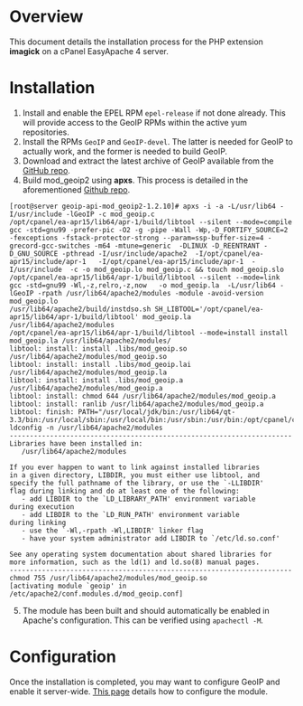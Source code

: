 # Overview
This document details the installation process for the PHP extension **imagick** on a cPanel EasyApache 4 server.

# Installation
1. Install and enable the EPEL RPM `epel-release` if not done already. This will provide access to the GeoIP RPMs within the active yum repositories.
2. Install the RPMs `GeoIP` and `GeoIP-devel`. The latter is needed for GeoIP to actually work, and the former is needed to build GeoIP.
3. Download and extract the latest archive of GeoIP available from the [GitHub repo](https://github.com/maxmind/geoip-api-mod_geoip2/releases).
4. Build mod_geoip2 using **apxs**. This process is detailed in the aforementioned [Github repo](https://github.com/maxmind/geoip-api-mod_geoip2/blob/master/INSTALL.md).
```
[root@server geoip-api-mod_geoip2-1.2.10]# apxs -i -a -L/usr/lib64 -I/usr/include -lGeoIP -c mod_geoip.c
/opt/cpanel/ea-apr15/lib64/apr-1/build/libtool --silent --mode=compile gcc -std=gnu99 -prefer-pic -O2 -g -pipe -Wall -Wp,-D_FORTIFY_SOURCE=2 -fexceptions -fstack-protector-strong --param=ssp-buffer-size=4 -grecord-gcc-switches -m64 -mtune=generic  -DLINUX -D_REENTRANT -D_GNU_SOURCE -pthread -I/usr/include/apache2  -I/opt/cpanel/ea-apr15/include/apr-1   -I/opt/cpanel/ea-apr15/include/apr-1  -I/usr/include  -c -o mod_geoip.lo mod_geoip.c && touch mod_geoip.slo
/opt/cpanel/ea-apr15/lib64/apr-1/build/libtool --silent --mode=link gcc -std=gnu99 -Wl,-z,relro,-z,now   -o mod_geoip.la  -L/usr/lib64 -lGeoIP -rpath /usr/lib64/apache2/modules -module -avoid-version    mod_geoip.lo
/usr/lib64/apache2/build/instdso.sh SH_LIBTOOL='/opt/cpanel/ea-apr15/lib64/apr-1/build/libtool' mod_geoip.la /usr/lib64/apache2/modules
/opt/cpanel/ea-apr15/lib64/apr-1/build/libtool --mode=install install mod_geoip.la /usr/lib64/apache2/modules/
libtool: install: install .libs/mod_geoip.so /usr/lib64/apache2/modules/mod_geoip.so
libtool: install: install .libs/mod_geoip.lai /usr/lib64/apache2/modules/mod_geoip.la
libtool: install: install .libs/mod_geoip.a /usr/lib64/apache2/modules/mod_geoip.a
libtool: install: chmod 644 /usr/lib64/apache2/modules/mod_geoip.a
libtool: install: ranlib /usr/lib64/apache2/modules/mod_geoip.a
libtool: finish: PATH="/usr/local/jdk/bin:/usr/lib64/qt-3.3/bin:/usr/local/sbin:/usr/local/bin:/usr/sbin:/usr/bin:/opt/cpanel/composer/bin:/usr/local/easy/bin:/usr/local/bin:/usr/X11R6/bin:/usr/local/puppet/sbin:/usr/local/puppet/bin:/root/bin:/sbin" ldconfig -n /usr/lib64/apache2/modules
----------------------------------------------------------------------
Libraries have been installed in:
   /usr/lib64/apache2/modules

If you ever happen to want to link against installed libraries
in a given directory, LIBDIR, you must either use libtool, and
specify the full pathname of the library, or use the `-LLIBDIR'
flag during linking and do at least one of the following:
   - add LIBDIR to the `LD_LIBRARY_PATH' environment variable
during execution
   - add LIBDIR to the `LD_RUN_PATH' environment variable
during linking
   - use the `-Wl,-rpath -Wl,LIBDIR' linker flag
   - have your system administrator add LIBDIR to `/etc/ld.so.conf'

See any operating system documentation about shared libraries for
more information, such as the ld(1) and ld.so(8) manual pages.
----------------------------------------------------------------------
chmod 755 /usr/lib64/apache2/modules/mod_geoip.so
[activating module `geoip' in /etc/apache2/conf.modules.d/mod_geoip.conf]
```
5. The module has been built and should automatically be enabled in Apache's configuration. This can be verified using `apachectl -M`.

# Configuration
Once the installation is completed, you may want to configure GeoIP and enable it server-wide. [This page](http://dev.maxmind.com/geoip/legacy/mod_geoip2/#Configuration) details how to configure the module.